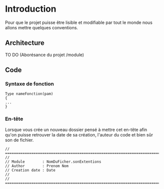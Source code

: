 # Introduction

Pour que le projet puisse être lisible et modifiable par tout le monde nous allons mettre quelques conventions.

## Architecture

TO DO (Aborésance du projet /module)

## Code

### Syntaxe de fonction

    Type nameFonction(pam)
    {
    ...
    }

### En-tête 

Lorsque vous crée un nouveau dossier pensé à mettre cet en-tête afin qu'on puisse retrouver la date de sa création, l'auteur du code et bien sûr son de fichier.

    // ========================================================================
    //
    // Module        : NomDuFicher.sonExtentions
    // Author        : Prenom Nom
    // Creation date : Date
    //
    // ========================================================================
